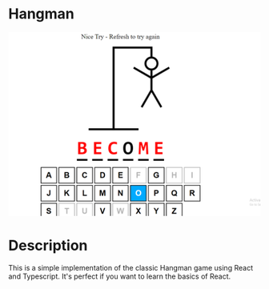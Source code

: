 # Hangman

![cat image](https://github.com/tahahamdii/Hangman/blob/main/a.png)

# Description 

This is a simple implementation of the classic Hangman game using React and Typescript.
It's perfect if you want to learn the basics of React.
